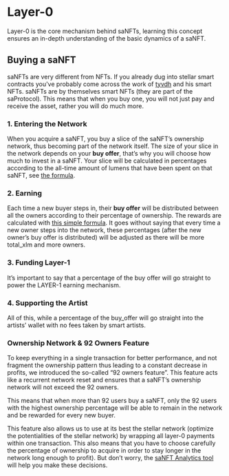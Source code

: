 # Layer-0



Layer-0 is the core mechanism behind saNFTs, learning this concept ensures an in-depth understanding of the basic dynamics of a saNFT.

## Buying a saNFT

saNFTs are very different from NFTs. If you already dug into stellar smart contracts you've probably come across the work of [tyvdh](https://twitter.com/tyvdh) and his smart NFTs. saNFTs are by themselves smart NFTs (they are part of the saProtocol). This means that when you buy one, you will not just pay and receive the asset, rather you will do much more.

### 1. Entering the Network

When you acquire a saNFT, you buy a slice of the saNFT’s ownership network, thus becoming part of the network itself. The size of your slice in the network depends on your **buy offer**, that’s why you will choose how much to invest in a saNFT. Your slice will be calculated in percentages according to the all-time amount of lumens that have been spent on that saNFT, see [the formula](../technical/formulas.md#network-slice-of-an-owner).&#x20;

### 2. Earning

Each time a new buyer steps in, their **buy offer** will be distributed between all the owners according to their percentage of ownership. The rewards are calculated with [this simple formula](../technical/formulas.md#owner-earns-in-xlm). It goes without saying that every time a new owner steps into the network, these percentages (after the new owner’s buy offer is distributed) will be adjusted as there will be more total\_xlm and more owners.&#x20;

### 3. Funding Layer-1

It’s important to say that a percentage of the buy offer will go straight to power the LAYER-1 earning mechanism.&#x20;

### 4. Supporting the Artist

All of this, while a percentage of the buy\_offer will go straight into the artists’ wallet with no fees taken by smart artists.&#x20;

### Ownership Network & 92 Owners Feature

To keep everything in a single transaction for better performance, and not fragment the ownership pattern thus leading to a constant decrease in profits, we introduced the so-called “92 owners feature”. This feature acts like a recurrent network reset and ensures that a saNFT’s ownership network will not exceed the 92 owners.&#x20;

This means that when more than 92 users buy a saNFT, only the 92 users with the highest ownership percentage will be able to remain in the network and be rewarded for every new buyer.&#x20;

This feature also allows us to use at its best the stellar network (optimize the potentialities of the stellar network) by wrapping all layer-0 payments within one transaction. This also means that you have to choose carefully the percentage of ownership to acquire in order to stay longer in the network long enough to profit). But don’t worry, the [saNFT Analytics tool](sanft-analytics-tool.md) will help you make these decisions.&#x20;

